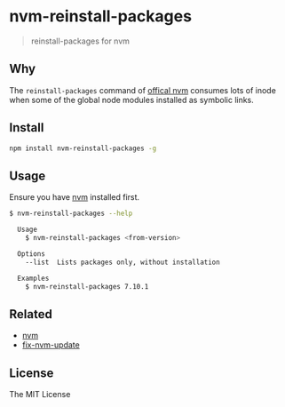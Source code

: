 # nvm-reinstall-packages
> reinstall-packages for nvm

## Why
The ``reinstall-packages`` command of [offical nvm](https://github.com/creationix/nvm) consumes lots of inode when some of the global node modules installed as symbolic links.

## Install
```bash
npm install nvm-reinstall-packages -g
```

## Usage
Ensure you have [nvm](https://github.com/creationix/nvm) installed first.

```bash
$ nvm-reinstall-packages --help

  Usage
    $ nvm-reinstall-packages <from-version>

  Options
    --list  Lists packages only, without installation

  Examples
    $ nvm-reinstall-packages 7.10.1
```

## Related
- [nvm](https://github.com/creationix/nvm#migrating-global-packages-while-installing)
- [fix-nvm-update](https://github.com/uid-11222/fix-nvm-update)

## License
The MIT License
